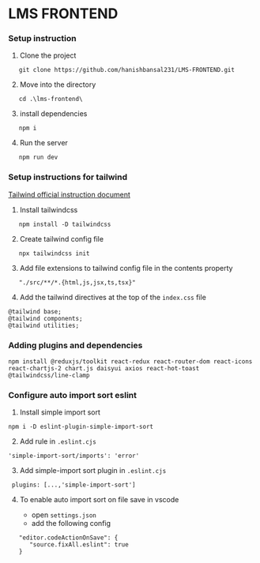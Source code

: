 # LMS FRONTEND

### Setup instruction

1. Clone the project

```
   git clone https://github.com/hanishbansal231/LMS-FRONTEND.git
```

2. Move into the directory

```
   cd .\lms-frontend\
```

3. install dependencies

```
   npm i 
```

4. Run the server

```
   npm run dev
```


### Setup instructions for tailwind

[Tailwind official instruction document](https://tailwindcss.com/docs/installation)

1. Install tailwindcss

```
   npm install -D tailwindcss 
```

2. Create tailwind config file

```
   npx tailwindcss init
```

3. Add file extensions to tailwind config file in the contents property

```
   "./src/**/*.{html,js,jsx,ts,tsx}"
```

4. Add the tailwind directives at the top of the `index.css` file

```
@tailwind base;
@tailwind components;
@tailwind utilities;
```

### Adding plugins and dependencies

```
npm install @reduxjs/toolkit react-redux react-router-dom react-icons react-chartjs-2 chart.js daisyui axios react-hot-toast @tailwindcss/line-clamp
```

### Configure auto import sort eslint

1. Install simple import sort
```
npm i -D eslint-plugin-simple-import-sort
```

2. Add rule in `.eslint.cjs`

```
'simple-import-sort/imports': 'error'
```

3. Add simple-import sort plugin in `.eslint.cjs`

```
 plugins: [...,'simple-import-sort']
```

4. To enable auto import sort on file save in vscode

   - open `settings.json`
   - add the following config
```
   "editor.codeActionOnSave": {
      "source.fixAll.eslint": true
   }
```